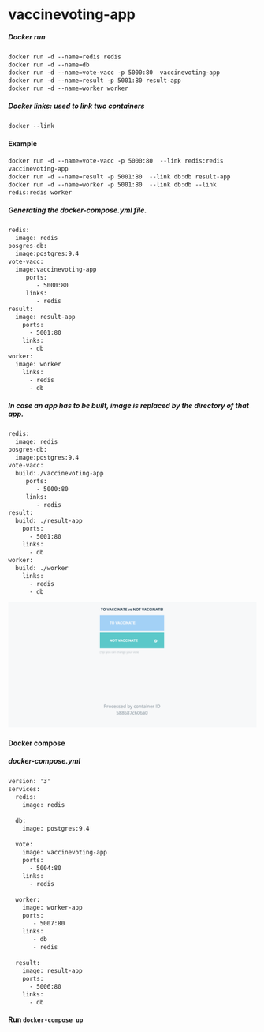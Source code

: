 # vaccinevoting-app

##### Docker run
```
docker run -d --name=redis redis
docker run -d --name=db
docker run -d --name=vote-vacc -p 5000:80  vaccinevoting-app
docker run -d --name=result -p 5001:80 result-app
docker run -d --name=worker worker
```
##### Docker links: used to link two containers
```
docker --link
```
#### Example
```
docker run -d --name=vote-vacc -p 5000:80  --link redis:redis vaccinevoting-app
docker run -d --name=result -p 5001:80  --link db:db result-app
docker run -d --name=worker -p 5001:80  --link db:db --link redis:redis worker

```
##### Generating the docker-compose.yml file.
```
redis:
  image: redis
posgres-db:
  image:postgres:9.4
vote-vacc:
  image:vaccinevoting-app
     ports:
        - 5000:80
     links:
        - redis
result:
  image: result-app
    ports:
      - 5001:80
    links:
      - db
worker:
  image: worker
    links:
      - redis
      - db

```
##### In case an app has to be built, image is replaced by the directory of that app.
```
redis:
  image: redis
posgres-db:
  image:postgres:9.4
vote-vacc:
  build:./vaccinevoting-app
     ports:
        - 5000:80
     links:
        - redis
result:
  build: ./result-app
    ports:
      - 5001:80
    links:
      - db
worker:
  build: ./worker
    links:
      - redis
      - db

```

![](Tovaccinate.png)

#### Docker compose
##### docker-compose.yml
```
version: '3'
services:
  redis:
    image: redis

  db:
    image: postgres:9.4

  vote:
    image: vaccinevoting-app
    ports:
      - 5004:80
    links:
      - redis

  worker:
    image: worker-app
    ports:
       - 5007:80
    links:
       - db
       - redis

  result:
    image: result-app
    ports:
      - 5006:80
    links:
      - db
```
#### Run ``` docker-compose up ```
